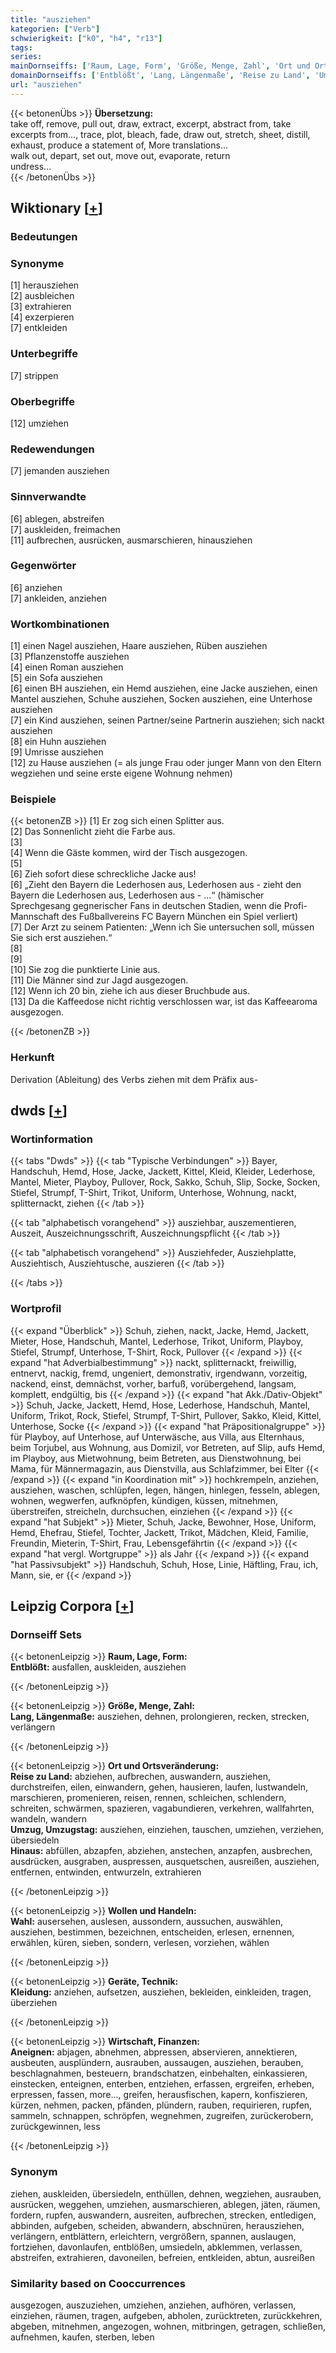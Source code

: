 ```yaml
---
title: "ausziehen"
kategorien: ["Verb"]
schwierigkeit: ["k0", "h4", "r13"]
tags:
series:
mainDornseiffs: ['Raum, Lage, Form', 'Größe, Menge, Zahl', 'Ort und Ortsveränderung', 'Wollen und Handeln', 'Geräte, Technik', 'Wirtschaft, Finanzen']
domainDornseiffs: ['Entblößt', 'Lang, Längenmaße', 'Reise zu Land', 'Umzug, Umzugstag', 'Hinaus', 'Wahl', 'Kleidung', 'Aneignen']
url: "ausziehen"
---
```


{{< betonenÜbs >}}
**Übersetzung:**  
take off, remove, pull out, draw, extract, excerpt, abstract from, take excerpts from..., trace, plot, bleach, fade, draw out, stretch, sheet, distill, exhaust, produce a statement of, More translations...  
walk out, depart, set out, move out, evaporate, return  
undress...  
{{< /betonenÜbs >}}

## Wiktionary [[+](https://de.wiktionary.org/wiki/ausziehen)]

### Bedeutungen

### Synonyme
[1] herausziehen  
[2] ausbleichen  
[3] extrahieren  
[4] exzerpieren  
[7] entkleiden  

### Unterbegriffe
[7] strippen  

### Oberbegriffe
[12] umziehen  

### Redewendungen
[7] jemanden ausziehen  

### Sinnverwandte
[6] ablegen, abstreifen  
[7] auskleiden, freimachen  
[11] aufbrechen, ausrücken, ausmarschieren, hinausziehen  

### Gegenwörter
[6] anziehen  
[7] ankleiden, anziehen  

### Wortkombinationen
[1] einen Nagel ausziehen, Haare ausziehen, Rüben ausziehen  
[3] Pflanzenstoffe ausziehen  
[4] einen Roman ausziehen  
[5] ein Sofa ausziehen  
[6] einen BH ausziehen, ein Hemd ausziehen, eine Jacke ausziehen, einen Mantel ausziehen, Schuhe ausziehen, Socken ausziehen, eine Unterhose ausziehen  
[7] ein Kind ausziehen, seinen Partner/seine Partnerin ausziehen; sich nackt ausziehen  
[8] ein Huhn ausziehen  
[9] Umrisse ausziehen  
[12] zu Hause ausziehen (= als junge Frau oder junger Mann von den Eltern wegziehen und seine erste eigene Wohnung nehmen)  

### Beispiele
{{< betonenZB >}}
[1] Er zog sich einen Splitter aus.  
[2] Das Sonnenlicht zieht die Farbe aus.  
[3]  
[4] Wenn die Gäste kommen, wird der Tisch ausgezogen.  
[5]  
[6] Zieh sofort diese schreckliche Jacke aus!  
[6] „Zieht den Bayern die Lederhosen aus, Lederhosen aus - zieht den Bayern die Lederhosen aus, Lederhosen aus - …“ (hämischer Sprechgesang gegnerischer Fans in deutschen Stadien, wenn die Profi-Mannschaft des Fußballvereins FC Bayern München ein Spiel verliert)  
[7] Der Arzt zu seinem Patienten: „Wenn ich Sie untersuchen soll, müssen Sie sich erst ausziehen.“  
[8]  
[9]  
[10] Sie zog die punktierte Linie aus.  
[11] Die Männer sind zur Jagd ausgezogen.  
[12] Wenn ich 20 bin, ziehe ich aus dieser Bruchbude aus.  
[13] Da die Kaffeedose nicht richtig verschlossen war, ist das Kaffeearoma ausgezogen.  

{{< /betonenZB >}}
### Herkunft
Derivation (Ableitung) des Verbs ziehen mit dem Präfix aus-  



## dwds [[+](https://www.dwds.de/wb/ausziehen)]

### Wortinformation
{{< tabs "Dwds" >}}
{{< tab "Typische Verbindungen" >}}
Bayer, Handschuh, Hemd, Hose, Jacke, Jackett, Kittel, Kleid, Kleider, Lederhose, Mantel, Mieter, Playboy, Pullover, Rock, Sakko, Schuh, Slip, Socke, Socken, Stiefel, Strumpf, T-Shirt, Trikot, Uniform, Unterhose, Wohnung, nackt, splitternackt, ziehen
{{< /tab >}}

{{< tab "alphabetisch vorangehend" >}}
ausziehbar, auszementieren, Auszeit, Auszeichnungsschrift, Auszeichnungspflicht
{{< /tab >}}

{{< tab "alphabetisch vorangehend" >}}
Ausziehfeder, Ausziehplatte, Ausziehtisch, Ausziehtusche, auszieren
{{< /tab >}}

{{< /tabs >}}

### Wortprofil
{{< expand "Überblick" >}} Schuh, ziehen, nackt, Jacke, Hemd, Jackett, Mieter, Hose, Handschuh, Mantel, Lederhose, Trikot, Uniform, Playboy, Stiefel, Strumpf, Unterhose, T-Shirt, Rock, Pullover {{< /expand >}}
{{< expand "hat Adverbialbestimmung" >}} nackt, splitternackt, freiwillig, entnervt, nackig, fremd, ungeniert, demonstrativ, irgendwann, vorzeitig, nackend, einst, demnächst, vorher, barfuß, vorübergehend, langsam, komplett, endgültig, bis {{< /expand >}}
{{< expand "hat Akk./Dativ-Objekt" >}} Schuh, Jacke, Jackett, Hemd, Hose, Lederhose, Handschuh, Mantel, Uniform, Trikot, Rock, Stiefel, Strumpf, T-Shirt, Pullover, Sakko, Kleid, Kittel, Unterhose, Socke {{< /expand >}}
{{< expand "hat Präpositionalgruppe" >}} für Playboy, auf Unterhose, auf Unterwäsche, aus Villa, aus Elternhaus, beim Torjubel, aus Wohnung, aus Domizil, vor Betreten, auf Slip, aufs Hemd, im Playboy, aus Mietwohnung, beim Betreten, aus Dienstwohnung, bei Mama, für Männermagazin, aus Dienstvilla, aus Schlafzimmer, bei Elter {{< /expand >}}
{{< expand "in Koordination mit" >}} hochkrempeln, anziehen, ausziehen, waschen, schlüpfen, legen, hängen, hinlegen, fesseln, ablegen, wohnen, wegwerfen, aufknöpfen, kündigen, küssen, mitnehmen, überstreifen, streicheln, durchsuchen, einziehen {{< /expand >}}
{{< expand "hat Subjekt" >}} Mieter, Schuh, Jacke, Bewohner, Hose, Uniform, Hemd, Ehefrau, Stiefel, Tochter, Jackett, Trikot, Mädchen, Kleid, Familie, Freundin, Mieterin, T-Shirt, Frau, Lebensgefährtin {{< /expand >}}
{{< expand "hat vergl. Wortgruppe" >}} als Jahr {{< /expand >}}
{{< expand "hat Passivsubjekt" >}} Handschuh, Schuh, Hose, Linie, Häftling, Frau, ich, Mann, sie, er {{< /expand >}}

## Leipzig Corpora [[+](https://corpora.uni-leipzig.de/en/res?word=ausziehen&corpusId=deu_newscrawl-public_2018)]

### Dornseiff Sets
{{< betonenLeipzig >}}
**Raum, Lage, Form:**  
**Entblößt:** ausfallen, auskleiden, ausziehen  

{{< /betonenLeipzig >}}


{{< betonenLeipzig >}}
**Größe, Menge, Zahl:**  
**Lang, Längenmaße:** ausziehen, dehnen, prolongieren, recken, strecken, verlängern  

{{< /betonenLeipzig >}}


{{< betonenLeipzig >}}
**Ort und Ortsveränderung:**  
**Reise zu Land:** abziehen, aufbrechen, auswandern, ausziehen, durchstreifen, eilen, einwandern, gehen, hausieren, laufen, lustwandeln, marschieren, promenieren, reisen, rennen, schleichen, schlendern, schreiten, schwärmen, spazieren, vagabundieren, verkehren, wallfahrten, wandeln, wandern  
**Umzug, Umzugstag:** ausziehen, einziehen, tauschen, umziehen, verziehen, übersiedeln  
**Hinaus:** abfüllen, abzapfen, abziehen, anstechen, anzapfen, ausbrechen, ausdrücken, ausgraben, auspressen, ausquetschen, ausreißen, ausziehen, entfernen, entwinden, entwurzeln, extrahieren  

{{< /betonenLeipzig >}}


{{< betonenLeipzig >}}
**Wollen und Handeln:**  
**Wahl:** ausersehen, auslesen, aussondern, aussuchen, auswählen, ausziehen, bestimmen, bezeichnen, entscheiden, erlesen, ernennen, erwählen, küren, sieben, sondern, verlesen, vorziehen, wählen  

{{< /betonenLeipzig >}}


{{< betonenLeipzig >}}
**Geräte, Technik:**  
**Kleidung:** anziehen, aufsetzen, ausziehen, bekleiden, einkleiden, tragen, überziehen  

{{< /betonenLeipzig >}}


{{< betonenLeipzig >}}
**Wirtschaft, Finanzen:**  
**Aneignen:** abjagen, abnehmen, abpressen, abservieren, annektieren, ausbeuten, ausplündern, ausrauben, aussaugen, ausziehen, berauben, beschlagnahmen, besteuern, brandschatzen, einbehalten, einkassieren, einstecken, enteignen, enterben, entziehen, erfassen, ergreifen, erheben, erpressen, fassen, more..., greifen, herausfischen, kapern, konfiszieren, kürzen, nehmen, packen, pfänden, plündern, rauben, requirieren, rupfen, sammeln, schnappen, schröpfen, wegnehmen, zugreifen, zurückerobern, zurückgewinnen, less  

{{< /betonenLeipzig >}}

### Synonym
ziehen, auskleiden, übersiedeln, enthüllen, dehnen, wegziehen, ausrauben, ausrücken, weggehen, umziehen, ausmarschieren, ablegen, jäten, räumen, fordern, rupfen, auswandern, ausreiten, aufbrechen, strecken, entledigen, abbinden, aufgeben, scheiden, abwandern, abschnüren, herausziehen, verlängern, entblättern, erleichtern, vergrößern, spannen, auslaugen, fortziehen, davonlaufen, entblößen, umsiedeln, abklemmen, verlassen, abstreifen, extrahieren, davoneilen, befreien, entkleiden, abtun, ausreißen


### Similarity based on Cooccurrences
ausgezogen, auszuziehen, umziehen, anziehen, aufhören, verlassen, einziehen, räumen, tragen, aufgeben, abholen, zurücktreten, zurückkehren, abgeben, mitnehmen, angezogen, wohnen, mitbringen, getragen, schließen, aufnehmen, kaufen, sterben, leben

